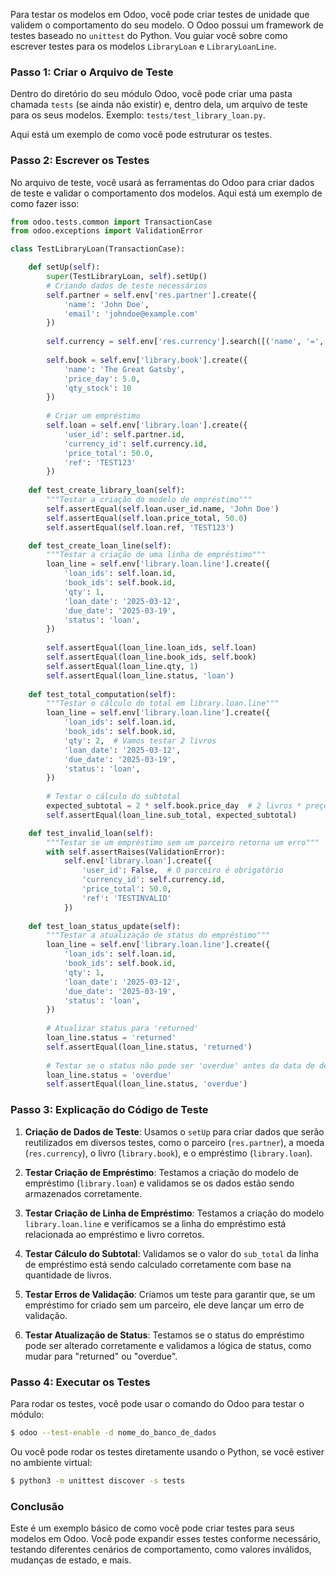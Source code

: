 Para testar os modelos em Odoo, você pode criar testes de unidade que validem o comportamento do seu modelo. O Odoo possui um framework de testes baseado no `unittest` do Python. Vou guiar você sobre como escrever testes para os modelos `LibraryLoan` e `LibraryLoanLine`.

### Passo 1: Criar o Arquivo de Teste

Dentro do diretório do seu módulo Odoo, você pode criar uma pasta chamada `tests` (se ainda não existir) e, dentro dela, um arquivo de teste para os seus modelos. Exemplo: `tests/test_library_loan.py`.

Aqui está um exemplo de como você pode estruturar os testes.

### Passo 2: Escrever os Testes

No arquivo de teste, você usará as ferramentas do Odoo para criar dados de teste e validar o comportamento dos modelos. Aqui está um exemplo de como fazer isso:

```python
from odoo.tests.common import TransactionCase
from odoo.exceptions import ValidationError

class TestLibraryLoan(TransactionCase):

    def setUp(self):
        super(TestLibraryLoan, self).setUp()
        # Criando dados de teste necessários
        self.partner = self.env['res.partner'].create({
            'name': 'John Doe',
            'email': 'johndoe@example.com'
        })
        
        self.currency = self.env['res.currency'].search([('name', '=', 'USD')], limit=1)
        
        self.book = self.env['library.book'].create({
            'name': 'The Great Gatsby',
            'price_day': 5.0,
            'qty_stock': 10
        })
        
        # Criar um empréstimo
        self.loan = self.env['library.loan'].create({
            'user_id': self.partner.id,
            'currency_id': self.currency.id,
            'price_total': 50.0,
            'ref': 'TEST123'
        })
        
    def test_create_library_loan(self):
        """Testar a criação do modelo de empréstimo"""
        self.assertEqual(self.loan.user_id.name, 'John Doe')
        self.assertEqual(self.loan.price_total, 50.0)
        self.assertEqual(self.loan.ref, 'TEST123')

    def test_create_loan_line(self):
        """Testar a criação de uma linha de empréstimo"""
        loan_line = self.env['library.loan.line'].create({
            'loan_ids': self.loan.id,
            'book_ids': self.book.id,
            'qty': 1,
            'loan_date': '2025-03-12',
            'due_date': '2025-03-19',
            'status': 'loan',
        })
        
        self.assertEqual(loan_line.loan_ids, self.loan)
        self.assertEqual(loan_line.book_ids, self.book)
        self.assertEqual(loan_line.qty, 1)
        self.assertEqual(loan_line.status, 'loan')
        
    def test_total_computation(self):
        """Testar o cálculo do total em library.loan.line"""
        loan_line = self.env['library.loan.line'].create({
            'loan_ids': self.loan.id,
            'book_ids': self.book.id,
            'qty': 2,  # Vamos testar 2 livros
            'loan_date': '2025-03-12',
            'due_date': '2025-03-19',
            'status': 'loan',
        })
        
        # Testar o cálculo do subtotal
        expected_subtotal = 2 * self.book.price_day  # 2 livros * preço por dia
        self.assertEqual(loan_line.sub_total, expected_subtotal)

    def test_invalid_loan(self):
        """Testar se um empréstimo sem um parceiro retorna um erro"""
        with self.assertRaises(ValidationError):
            self.env['library.loan'].create({
                'user_id': False,  # O parceiro é obrigatório
                'currency_id': self.currency.id,
                'price_total': 50.0,
                'ref': 'TESTINVALID'
            })
        
    def test_loan_status_update(self):
        """Testar a atualização de status do empréstimo"""
        loan_line = self.env['library.loan.line'].create({
            'loan_ids': self.loan.id,
            'book_ids': self.book.id,
            'qty': 1,
            'loan_date': '2025-03-12',
            'due_date': '2025-03-19',
            'status': 'loan',
        })
        
        # Atualizar status para 'returned'
        loan_line.status = 'returned'
        self.assertEqual(loan_line.status, 'returned')
        
        # Testar se o status não pode ser 'overdue' antes da data de devolução
        loan_line.status = 'overdue'
        self.assertEqual(loan_line.status, 'overdue')

```

### Passo 3: Explicação do Código de Teste

1. **Criação de Dados de Teste**: Usamos o `setUp` para criar dados que serão reutilizados em diversos testes, como o parceiro (`res.partner`), a moeda (`res.currency`), o livro (`library.book`), e o empréstimo (`library.loan`).

2. **Testar Criação de Empréstimo**: Testamos a criação do modelo de empréstimo (`library.loan`) e validamos se os dados estão sendo armazenados corretamente.

3. **Testar Criação de Linha de Empréstimo**: Testamos a criação do modelo `library.loan.line` e verificamos se a linha do empréstimo está relacionada ao empréstimo e livro corretos.

4. **Testar Cálculo do Subtotal**: Validamos se o valor do `sub_total` da linha de empréstimo está sendo calculado corretamente com base na quantidade de livros.

5. **Testar Erros de Validação**: Criamos um teste para garantir que, se um empréstimo for criado sem um parceiro, ele deve lançar um erro de validação.

6. **Testar Atualização de Status**: Testamos se o status do empréstimo pode ser alterado corretamente e validamos a lógica de status, como mudar para "returned" ou "overdue".

### Passo 4: Executar os Testes

Para rodar os testes, você pode usar o comando do Odoo para testar o módulo:

```bash
$ odoo --test-enable -d nome_do_banco_de_dados
```

Ou você pode rodar os testes diretamente usando o Python, se você estiver no ambiente virtual:

```bash
$ python3 -m unittest discover -s tests
```

### Conclusão

Este é um exemplo básico de como você pode criar testes para seus modelos em Odoo. Você pode expandir esses testes conforme necessário, testando diferentes cenários de comportamento, como valores inválidos, mudanças de estado, e mais.